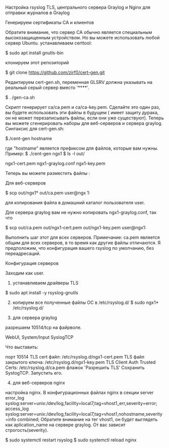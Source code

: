 Настройка rsyslog TLS, центрального сервера Graylog и Nginx для отправки журналов в Graylog

Генерируем сертификаты СА и клиентов

Обратите внимание, что сервер CA обычно является специальным высокозащищенным устройством. Но вы можете использовать любой сервер Ubuntu. 
устанавливаем certtool:

 $ sudo apt install gnutls-bin

клонируем этот репозиторий

$ git clone https://github.com/zirf0/cert-gen.git 

Редактируем  cert-gen.sh, переменная GLSRV должна указывать на реальный серый сервер вместо '****'.

$ . /gen-ca.sh 

Скрипт генерирует ca/ca.pem и ca/ca-key.pem. Сделайте это один раз, вы будете использовать эти файлы в будущем (
имеет  защиту дурака, он не может перезаписывать файлы, если они уже существуют).
Теперь вы можете сгенерировать наборы для веб-серверов и сервера graylog. Синтаксис для cert-gen.sh:

$./cent-gen hostname

где "hostname" является префиксом для файлов, которые вам нужны. Пример:
$ ./cent-gen ngx1
$ ls -l out/

ngx1-cert.pem
ngx1-graylog.conf
ngx1-key.pem

Теперь вы можете разместить файлы :

Для веб-серверов

$ scp out/ngx1* out/ca.pem user@ngx 1:

для копирования файла в домашний каталог пользователя user.

Для сервера graylog вам не нужно копировать ngx1-graylog.conf, так что

$ scp out/ca.pem out/ngx1-cert.pem out/ngx1-key.pem user@ngx1:

Выполнить шаг этот для всех серверов. Примечание: ca.pem является общим для всех серверов, в то время как другие файлы отличаются. Я
предположим, что конфигурация вашего rsyslog по умолчанию, без переадресаций.

Конфигурация серверов

Заходим как user.

1. устанавливаем драйверы TLS

$ sudo apt install -y rsyslog-gnutls

2. копируем все полученные файлы ОС в /etc/rsyslog.d/
$ sudo ngx1* /etc/rsyslog.d/

3. для сервера graylog
 
разрешаем 10514/tcp на файрволе.

WebUI, System/Input SyslogTCP

Что выставить:

порт 10514
TLS cert файл: /etc/rsyslog.d/ngx1-cert.pem
TLS файл закрытого ключа: /etc/rsyslog.d/ngx1-key.pem
TLS Client Auth Trusted Certs: /etc/rsyslog.d/ca.pem
флажок   'Разрешить TLS'
Сохранить SystogTCP. Запустить его.

4. для веб-серверов nginx

настройка  nginx. В конфигурационных файлах nginx в секции server 
error_log syslog:server=unix:/dev/log,facility=local7,tag=vhost1_err,severity=error; 
access_log syslog:server=unix:/dev/log,facility=local7,tag=vhost1,nohostname,severity=info combined;
Обратите внимание на тег vhost1, он будет выглядеть как aplication_name
на сервере graylog. От вас зависит строгость(severity).

$ sudo systemctl restart rsyslog
$ sudo systemctl reload nginx


 






